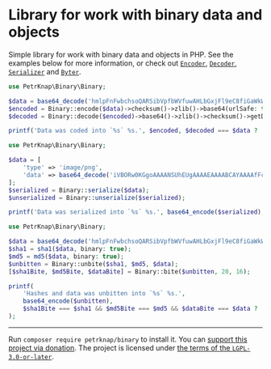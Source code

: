 # Library for work with binary data and objects

Simple library for work with binary data and objects in PHP.
See the examples below for more information, or check out [`Encoder`](./src/Encoder.php), [`Decoder`](./src/Decoder.php), [`Serializer`](./src/Serializer.php) and [`Byter`](./src/Byter.php).

```php
use PetrKnap\Binary\Binary;

$data = base64_decode('hmlpFnFwbchsoQARSibVpfbWVfuwAHLbGxjFl9eC8fiGaWkWcXBtyGyhABFKJtWl9tZV+7AActsbGMWX14Lx+A==');
$encoded = Binary::encode($data)->checksum()->zlib()->base64(urlSafe: true)->getData();
$decoded = Binary::decode($encoded)->base64()->zlib()->checksum()->getData();

printf('Data was coded into `%s` %s.', $encoded, $decoded === $data ? 'successfully' : 'unsuccessfully');
```

```php
use PetrKnap\Binary\Binary;

$data = [
    'type' => 'image/png',
    'data' => base64_decode('iVBORw0KGgoAAAANSUhEUgAAAAEAAAABCAYAAAAfFcSJAAAAAXNSR0IArs4c6QAAAA1JREFUGFdj+L+U4T8ABu8CpCYJ1DQAAAAASUVORK5CYII='),
];
$serialized = Binary::serialize($data);
$unserialized = Binary::unserialize($serialized);

printf('Data was serialized into `%s` %s.', base64_encode($serialized), $unserialized === $data ? 'successfully' : 'unsuccessfully');
```

```php
use PetrKnap\Binary\Binary;

$data = base64_decode('hmlpFnFwbchsoQARSibVpfbWVfuwAHLbGxjFl9eC8fiGaWkWcXBtyGyhABFKJtWl9tZV+7AActsbGMWX14Lx+A==');
$sha1 = sha1($data, binary: true);
$md5 = md5($data, binary: true);
$unbitten = Binary::unbite($sha1, $md5, $data);
[$sha1Bite, $md5Bite, $dataBite] = Binary::bite($unbitten, 20, 16);

printf(
    'Hashes and data was unbitten into `%s` %s.',
    base64_encode($unbitten),
    $sha1Bite === $sha1 && $md5Bite === $md5 && $dataBite === $data ? 'successfully' : 'unsuccessfully',
);
```

---

Run `composer require petrknap/binary` to install it.
You can [support this project via donation](https://petrknap.github.io/donate.html).
The project is licensed under [the terms of the `LGPL-3.0-or-later`](./COPYING.LESSER).
